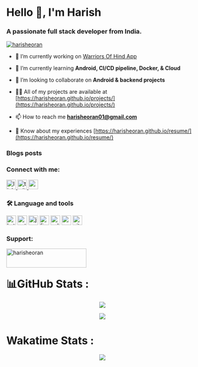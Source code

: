 <h1 align="left">Hello 👋, I'm Harish</h1>
<h3 align="left">A passionate full stack developer from India.</h3>

<p align="left"> <a href="https://twitter.com/harisheoran" target="blank"><img src="https://img.shields.io/twitter/follow/harisheoran?logo=twitter&style=for-the-badge" alt="harisheoran" /></a> </p>

- 🔭 I’m currently working on [Warriors Of Hind App](https://harisheoran.github.io/projects/warriorsofhind/)

- 🌱 I’m currently learning **Android, CI/CD pipeline, Docker, & Cloud**

- 👯 I’m looking to collaborate on **Android & backend projects**

- 👨‍💻 All of my projects are available at [https://harisheoran.github.io/projects/](https://harisheoran.github.io/projects/)

- 📫 How to reach me **harisheoran01@gmail.com**

- 📄 Know about my experiences [https://harisheoran.github.io/resume/](https://harisheoran.github.io/resume/)


<!--div align="right">
  <img height="150" src="https://camo.githubusercontent.com/62da68eb62b1e5f175f7d1f0191dd89a653d7908feb22d37d4a0ab07365d6791/68747470733a2f2f6d656469612e67697068792e636f6d2f6d656469612f4d3967624264396e6244724f5475314d71782f67697068792e676966"  />
</div>-->


### Blogs posts
<!-- BLOG-POST-LIST:START -->
<!-- BLOG-POST-LIST:END -->

<h3 align="left">Connect with me:</h3>
<p align="left">
<div align="left">
  <a href="https://www.linkedin.com/in/harishsheoran01" target="_blank">
    <img src="https://img.shields.io/static/v1?message=LinkedIn&logo=linkedin&label=&color=0077B5&logoColor=white&labelColor=&style=for-the-badge" height="25" alt="linkedin logo"  />
  </a>
  <a href="https://twitter.com/harisheoran" target="_blank">
    <img src="https://img.shields.io/static/v1?message=Twitter&logo=twitter&label=&color=1DA1F2&logoColor=white&labelColor=&style=for-the-badge" height="25" alt="twitter logo"  />
  </a>
  <a href="mailto: harisheoran01@gmail.com" target="_blank">
    <img src="https://img.shields.io/static/v1?message=Gmail&logo=gmail&label=&color=D14836&logoColor=white&labelColor=&style=for-the-badge" height="25" alt="gmail logo"  />
  </a>
</div>
</p>

<h3 align="left">🛠 Language and tools</h3>
<p align="left"> 
    <img src="https://img.shields.io/badge/Kotlin-0095D5?&style=for-the-badge&logo=kotlin&logoColor=white" height="25" alt="kotlin"  />
    <img src="https://img.shields.io/badge/Python-FFD43B?style=for-the-badge&logo=python&logoColor=blue" height="25" alt="python"  />
    <img src="https://img.shields.io/badge/java-%23ED8B00.svg?style=for-the-badge&logo=openjdk&logoColor=white" height="25" alt="java"  />
    <img src="https://img.shields.io/badge/Firebase-039BE5?style=for-the-badge&logo=Firebase&logoColor=white" height="25" alt="firebase"  />
    <img src="https://img.shields.io/badge/sqlite-%2307405e.svg?style=for-the-badge&logo=sqlite&logoColor=white" height="25" alt="sqlite"  />
    <img src="https://img.shields.io/badge/Arch%20Linux-1793D1?logo=arch-linux&logoColor=fff&style=for-the-badge" height="25" alt="arch"  />
    <img src="https://img.shields.io/badge/GIT-E44C30?style=for-the-badge&logo=git&logoColor=white" height="25" alt="git"  />

</p>

<h3 align="left">Support:</h3>
<p><a href="https://www.buymeacoffee.com/harisheoran"> <img align="left" src="https://cdn.buymeacoffee.com/buttons/v2/default-yellow.png" height="50" width="210" alt="harisheoran" /></a></p><br><br>

###

# 📊GitHub Stats :
<p align="center">
  <img align="" src="https://github-readme-stats.vercel.app/api?username=harisheoran&theme=blue-green&hide_border=false&include_all_commits=false&count_private=false">
</p>
                     
<p align="center">
  <img align="" src="https://github-readme-streak-stats.herokuapp.com/?user=harisheoran&theme=blue-green&hide_border=false">
</p>

# Wakatime Stats :
<p align="center">
  <img align="" src="https://github-readme-stats.vercel.app/api/wakatime?username=harisheoran\&layout=compact">
</p>

<!--<p align="center">
  <img src="https://github-readme-stats.vercel.app/api/top-langs/?username=harisheoran&theme=blue-green&layout=donut-vertical">
</p>-->
